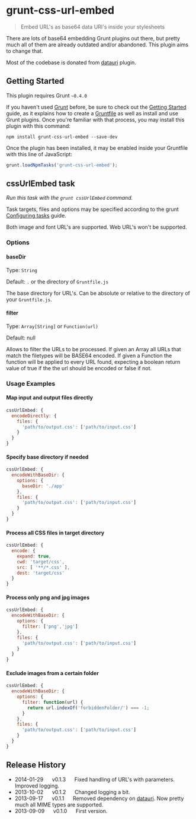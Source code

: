 # grunt-css-url-embed

> Embed URL's as base64 data URI's inside your stylesheets

There are lots of base64 embedding Grunt plugins out there, but pretty much all of them are already outdated and/or abandoned. This plugin aims to change that.

Most of the codebase is donated from [datauri](https://github.com/ahomu/grunt-data-uri) plugin.


## Getting Started
This plugin requires Grunt `~0.4.0`

If you haven't used [Grunt](http://gruntjs.com/) before, be sure to check out the [Getting Started](http://gruntjs.com/getting-started) guide, as it explains how to create a [Gruntfile](http://gruntjs.com/sample-gruntfile) as well as install and use Grunt plugins. Once you're familiar with that process, you may install this plugin with this command:

```shell
npm install grunt-css-url-embed --save-dev
```

Once the plugin has been installed, it may be enabled inside your Gruntfile with this line of JavaScript:

```js
grunt.loadNpmTasks('grunt-css-url-embed');
```

## cssUrlEmbed task
_Run this task with the `grunt cssUrlEmbed` command._

Task targets, files and options may be specified according to the grunt [Configuring tasks](http://gruntjs.com/configuring-tasks) guide.

Both image and font URL's are supported. Web URL's won't be supported.

### Options

#### baseDir

Type: `String`

Default: `.` or the directory of `Gruntfile.js`

The base directory for URL's. Can be absolute or relative to the directory of your `Gruntfile.js`.

#### filter

Type: `Array[String]` or `Function(url)`

Default: null

Allows to filter the URLs to be processed. 
If given an Array all URLs that match the filetypes will be BASE64 encoded. 
If given a Function the function will be applied to every URL found, expecting a boolean return value of true if the the url should be encoded or false if not.

### Usage Examples

#### Map input and output files directly

```js
cssUrlEmbed: {
  encodeDirectly: {
    files: {
      'path/to/output.css': ['path/to/input.css']
    }
  }
}
```

#### Specify base directory if needed
```js
cssUrlEmbed: {
  encodeWithBaseDir: {
    options: {
      baseDir: './app'
    },
    files: {
      'path/to/output.css': ['path/to/input.css']
    }
  }
}
```

#### Process all CSS files in target directory
```js
cssUrlEmbed: {
  encode: {
    expand: true,
    cwd: 'target/css',
    src: [ '**/*.css' ],
    dest: 'target/css'
  }
}
```
#### Process only png and jpg images
```js
cssUrlEmbed: {
  encodeWithBaseDir: {
    options: {
      filter: ['png','jpg']
    },
    files: {
      'path/to/output.css': ['path/to/input.css']
    }
  }
}
```

#### Exclude images from a certain folder
```js
cssUrlEmbed: {
  encodeWithBaseDir: {
    options: {
      filter: function(url) {
        return url.indexOf('forbiddenFolder/') === -1;
      }
    },
    files: {
      'path/to/output.css': ['path/to/input.css']
    }
  }
}
```

## Release History
 
 * 2014-01-29&nbsp;&nbsp;&nbsp;&nbsp;&nbsp;&nbsp;v0.1.3&nbsp;&nbsp;&nbsp;&nbsp;&nbsp;&nbsp;Fixed handling of URL's with parameters. Improved logging.
 * 2013-10-02&nbsp;&nbsp;&nbsp;&nbsp;&nbsp;&nbsp;v0.1.2&nbsp;&nbsp;&nbsp;&nbsp;&nbsp;&nbsp;Changed logging a bit.
 * 2013-09-17&nbsp;&nbsp;&nbsp;&nbsp;&nbsp;&nbsp;v0.1.1&nbsp;&nbsp;&nbsp;&nbsp;&nbsp;&nbsp;Removed dependency on [datauri](https://github.com/heldr/datauri). Now pretty much all MIME types are supported.
 * 2013-09-09&nbsp;&nbsp;&nbsp;&nbsp;&nbsp;&nbsp;v0.1.0&nbsp;&nbsp;&nbsp;&nbsp;&nbsp;&nbsp;First version.
